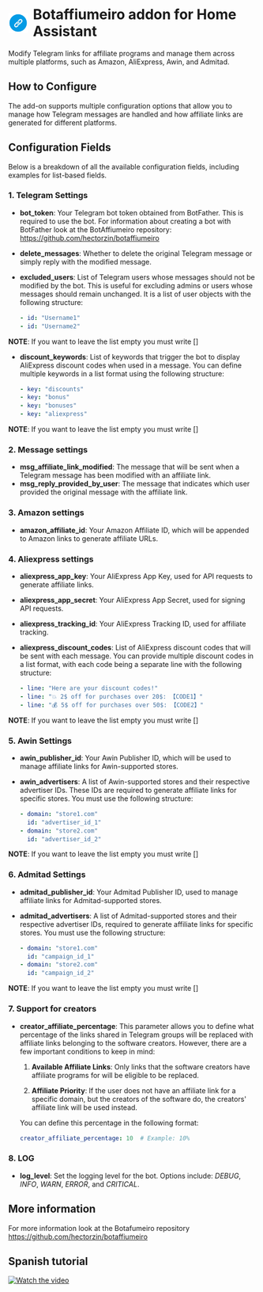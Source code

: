 <h1 style="display: flex; align-items: center;">
  <img src="/docs/assets/logo_botaffiumeiro.png" alt="Logo de BotAffiumeiro" width="40" style="margin-right: 10px;"/>
  Botaffiumeiro addon for Home Assistant
</h1>

Modify Telegram links for affiliate programs and manage them across multiple platforms, such as Amazon, AliExpress, Awin, and Admitad.

## How to Configure

The add-on supports multiple configuration options that allow you to manage how Telegram messages are handled and how affiliate links are generated for different platforms.

## Configuration Fields

Below is a breakdown of all the available configuration fields, including examples for list-based fields.

### 1. Telegram Settings

- **bot_token**: Your Telegram bot token obtained from BotFather. This is required to use the bot. For information about creating a bot with BotFather look at the BotAffiumeiro repository: https://github.com/hectorzin/botaffiumeiro
- **delete_messages**: Whether to delete the original Telegram message or simply reply with the modified message.
- **excluded_users**: List of Telegram users whose messages should not be modified by the bot. This is useful for excluding admins or users whose messages should remain unchanged. It is a list of user objects with the following structure:

  ```yaml
  - id: "Username1"
  - id: "Username2"
  ```
**NOTE**: If you want to leave the list empty you must write []


- **discount_keywords**: List of keywords that trigger the bot to display AliExpress discount codes when used in a message. You can define multiple keywords in a list format using the following structure:

  ```yaml
  - key: "discounts"
  - key: "bonus"
  - key: "bonuses"
  - key: "aliexpress"

**NOTE**: If you want to leave the list empty you must write []

### 2. Message settings

- **msg_affiliate_link_modified**: The message that will be sent when a Telegram message has been modified with an affiliate link.
- **msg_reply_provided_by_user**: The message that indicates which user provided the original message with the affiliate link.

### 3. Amazon settings

- **amazon_affiliate_id**: Your Amazon Affiliate ID, which will be appended to Amazon links to generate affiliate URLs.

### 4. Aliexpress settings

- **aliexpress_app_key**: Your AliExpress App Key, used for API requests to generate affiliate links.
- **aliexpress_app_secret**: Your AliExpress App Secret, used for signing API requests.
- **aliexpress_tracking_id**: Your AliExpress Tracking ID, used for affiliate tracking.
- **aliexpress_discount_codes**: List of AliExpress discount codes that will be sent with each message. You can provide multiple discount codes in a list format, with each code being a separate line with the following structure:

  ```yaml
  - line: "Here are your discount codes!"
  - line: "💥 2$ off for purchases over 20$: 【CODE1】"
  - line: "💰 5$ off for purchases over 50$: 【CODE2】"
  ```
**NOTE**: If you want to leave the list empty you must write []

### 5. Awin Settings

- **awin_publisher_id**: Your Awin Publisher ID, which will be used to manage affiliate links for Awin-supported stores.
- **awin_advertisers**: A list of Awin-supported stores and their respective advertiser IDs. These IDs are required to generate affiliate links for specific stores. You must use the following structure:

  ```yaml
  - domain: "store1.com"
    id: "advertiser_id_1"
  - domain: "store2.com"
    id: "advertiser_id_2"
  ```
**NOTE**: If you want to leave the list empty you must write []

### 6. Admitad Settings

- **admitad_publisher_id**: Your Admitad Publisher ID, used to manage affiliate links for Admitad-supported stores.
- **admitad_advertisers**: A list of Admitad-supported stores and their respective advertiser IDs, required to generate affiliate links for specific stores. You must use the following structure:

  ```yaml
  - domain: "store1.com"
    id: "campaign_id_1"
  - domain: "store2.com"
    id: "campaign_id_2"
  ```
**NOTE**: If you want to leave the list empty you must write []

### 7. Support for creators

- **creator_affiliate_percentage**: This parameter allows you to define what percentage of the links shared in Telegram groups will be replaced with affiliate links belonging to the software creators. However, there are a few important conditions to keep in mind:

  1. **Available Affiliate Links**: Only links that the software creators have affiliate programs for will be eligible to be replaced.

  2. **Affiliate Priority**: If the user does not have an affiliate link for a specific domain, but the creators of the software do, the creators' affiliate link will be used instead.

  You can define this percentage in the following format:

  ```yaml
  creator_affiliate_percentage: 10  # Example: 10%

### 8. LOG

- **log_level**: Set the logging level for the bot. Options include: _DEBUG_, _INFO_, _WARN_, _ERROR_, and _CRITICAL_.

## More information

For more information look at the Botafumeiro repository https://github.com/hectorzin/botaffiumeiro

## Spanish tutorial

[![Watch the video](/docs/assets/spanish_video_thumbnail.png)](https://youtu.be/qr_WBQIQmUQ)
